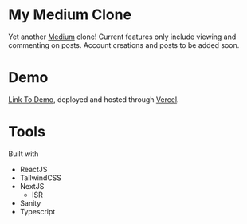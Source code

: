 # My Medium Clone
Yet another [Medium](https://medium.com/) clone! Current features only include viewing and commenting on posts. Account creations and posts to be added soon.
# Demo
[Link To Demo](https://medium-clone-liambaldyga.vercel.app/), deployed and hosted through [Vercel](https://vercel.com/).

# Tools
Built with
- ReactJS
- TailwindCSS
- NextJS
  - ISR
- Sanity
- Typescript
